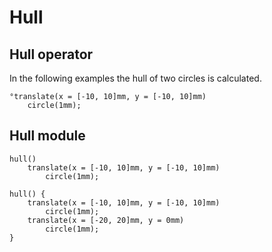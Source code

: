 # Hull

## Hull operator

In the following examples the hull of two circles is calculated.

```µCAD
°translate(x = [-10, 10]mm, y = [-10, 10]mm)
    circle(1mm);
```

## Hull module

```µCAD
hull()
    translate(x = [-10, 10]mm, y = [-10, 10]mm)
        circle(1mm);
```

```µCAD
hull() {
    translate(x = [-10, 10]mm, y = [-10, 10]mm)
        circle(1mm);
    translate(x = [-20, 20]mm, y = 0mm)
        circle(1mm);
}
```
